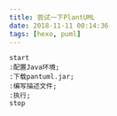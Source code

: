 ```yaml
---
title: 尝试一下PlantUML
date: 2018-11-11 00:14:36
tags: [hexo, puml]
---
```

```plantuml
start
:配置Java环境; 
:下载pantuml.jar;
:编写描述文件; 
:执行; 
stop
```